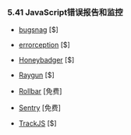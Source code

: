 <!-- 5.41 - JavaScript Error Reporting/Monitoring -->
### 5.41 JavaScript错误报告和监控

+ [bugsnag](https://bugsnag.com/) [$]

+ [errorception](https://errorception.com/) [$]

+ [Honeybadger](https://www.honeybadger.io/) [$]

+ [Raygun](https://raygun.io/) [$]

+ [Rollbar](https://rollbar.com/) [免费]

+ [Sentry](https://getsentry.com/welcome/) [免费]

+ [TrackJS](https://trackjs.com/) [$]